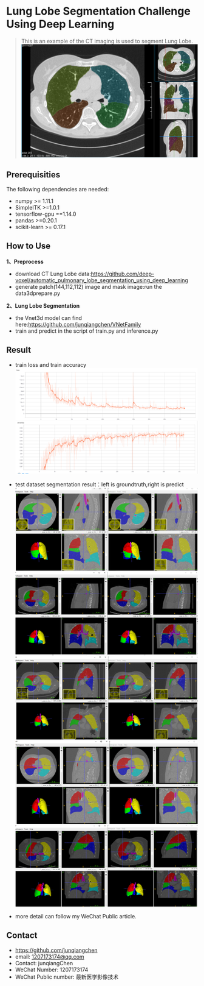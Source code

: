 # Lung Lobe Segmentation Challenge Using Deep Learning
> This is an example of the CT imaging is used to segment Lung Lobe.
![](lobesegmentation_small_nopanel.png)

## Prerequisities
The following dependencies are needed:
- numpy >= 1.11.1
- SimpleITK >=1.0.1
- tensorflow-gpu ==1.14.0
- pandas >=0.20.1
- scikit-learn >= 0.17.1

## How to Use

**1、Preprocess**
* download CT Lung Lobe data:https://github.com/deep-voxel/automatic_pulmonary_lobe_segmentation_using_deep_learning
* generate patch(144,112,112) image and mask image:run the data3dprepare.py

**2、Lung Lobe Segmentation**
* the Vnet3d model can find here:https://github.com/junqiangchen/VNetFamily
* train and predict in the script of train.py and inference.py

## Result

* train loss and train accuracy
![](loss.PNG)
![](accuracy.PNG)

* test dataset segmentation result：left is groundtruth,right is predict
![](46.PNG)
![](47.PNG)
![](48.PNG)
![](49.PNG)
![](50.PNG)

* more detail can follow my WeChat Public article.

## Contact
* https://github.com/junqiangchen
* email: 1207173174@qq.com
* Contact: junqiangChen
* WeChat Number: 1207173174
* WeChat Public number: 最新医学影像技术
